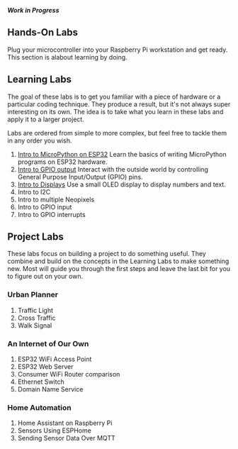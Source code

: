 **_Work in Progress_**

## Hands-On Labs
Plug your microcontroller into your Raspberry Pi workstation and get ready.
This section is alabout learning by doing.

## Learning Labs
The goal of these labs is to get you familiar with a piece of hardware
or a particular coding technique. They produce a result, but it's not
always super interesting on its own. The idea is to take what you learn
in these labs and apply it to a larger project.

Labs are ordered from simple to more complex, but feel free to tackle
them in any order you wish.

1. [Intro to MicroPython on ESP32](Intro%20to%20MicroPython%20on%20ESP32.md) 
   Learn the basics of writing MicroPython programs on ESP32 hardware.
2. [Intro to GPIO output](Intro%20to%20GPIO%20output.md)
   Interact with the outside world by controlling General Purpose Input/Output
   (GPIO) pins.
3. [Intro to Displays](Intro%20to%20Displays.md)
   Use a small OLED display to display numbers and text.
4. Intro to I2C
5. Intro to multiple Neopixels
6. Intro to GPIO input
7. Intro to GPIO interrupts

## Project Labs
These labs focus on building a project to do something useful. They
combine and build on the concepts in the Learning Labs to make
something new. Most will guide you through the first steps and leave
the last bit for you to figure out on your own.

### Urban Planner
1. Traffic Light
2. Cross Traffic
3. Walk Signal

### An Internet of Our Own
1. ESP32 WiFi Access Point
2. ESP32 Web Server
3. Consumer WiFi Router comparison
4. Ethernet Switch
5. Domain Name Service

### Home Automation
1. Home Assistant on Raspberry Pi
2. Sensors Using ESPHome
3. Sending Sensor Data Over MQTT
